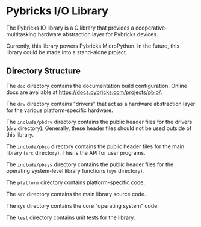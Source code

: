 Pybricks I/O Library
====================

The Pybricks IO library is a C library that provides a cooperative-multitasking
hardware abstraction layer for Pybricks devices.

Currently, this library powers Pybricks MicroPython. In the future, this library
could be made into a stand-alone project.

Directory Structure
-------------------

The `doc` directory contains the documentation build configuration. Online docs
are available at <https://docs.pybricks.com/projects/pbio/>.

The `drv` directory contains "drivers" that act as a hardware abstraction layer
for the various platform-specific hardware.

The `include/pbdrv` directory contains the public header files for the drivers
(`drv` directory). Generally, these header files should not be used outside of
this library.

The `include/pbio` directory contains the public header files for the main
library (`src` directory). This is the API for user programs.

The `include/pbsys` directory contains the public header files for the operating
system-level library functions (`sys` directory).

The `platform` directory contains platform-specific code.

The `src` directory contains the main library source code.

The `sys` directory contains the core "operating system" code.

The `test` directory contains unit tests for the library.
